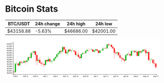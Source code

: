 # Bitcoin Stats

BTC/USDT|24h change|24h high|24h low|
|---|---|---|---|
|$43158.88|-5.63%|$46686.00|$42001.00|

<img src="./chart.svg">
